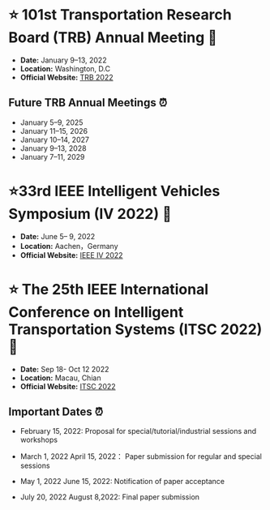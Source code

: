 
# :star: 101st Transportation Research Board (TRB) Annual Meeting 🚗

- **Date:** January 9–13, 2022
- **Location:** Washington, D.C
- **Official Website:** [TRB 2022](https://www.nationalacademies.org/event/01-09-2022/trb-annual-meeting)

## Future TRB Annual Meetings ⏰

- January 5–9, 2025
- January 11–15, 2026
- January 10–14, 2027
- January 9–13, 2028
- January 7–11, 2029



# :star:33rd IEEE Intelligent Vehicles Symposium (IV 2022) 🚗

- **Date:**  June 5– 9, 2022
- **Location:** Aachen，Germany
- **Official Website:** [IEEE IV 2022](https://iv2022.com/)



 # :star:  The 25th IEEE International Conference on Intelligent Transportation Systems (ITSC 2022)  🚗

- **Date:**  Sep 18- Oct 12 2022
- **Location:**  Macau, Chian
- **Official Website:** [ITSC 2022](https://www.ieee-itsc2022.org/#/)

## Important Dates ⏰

- February 15, 2022: Proposal for special/tutorial/industrial sessions and workshops

- March 1, 2022 April 15, 2022： Paper submission for regular and special sessions

- May 1, 2022 June 15, 2022: Notification of paper acceptance

- July 20, 2022 August 8,2022: Final paper submission




